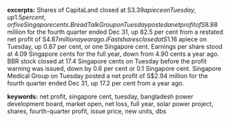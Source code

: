 **excerpts:** Shares of CapitaLand closed at S$3.39 apiece on Tuesday, up 1.5 per cent, or five Singapore cents. BreadTalk Group on Tuesday posted a net profit of S$8.88 million for the fourth quarter ended Dec 31, up 82.5 per cent from a restated net profit of S$4.87 million a year ago. iFast shares closed at S$1.16 apiece on Tuesday, up 0.87 per cent, or one Singapore cent. Earnings per share stood at 4.09 Singapore cents for the full year, down from 4.90 cents a year ago. BBR stock closed at 17.4 Singapore cents on Tuesday before the profit warning was issued, down by 0.6 per cent or 0.1 Singapore cent. Singapore Medical Group on Tuesday posted a net profit of S$2.94 million for the fourth quarter ended Dec 31, up 17.2 per cent from a year ago.

**keywords:** net profit, singapore cent, tuesday, bangladesh power development board, market open, net loss, full year, solar power project, shares, fourth-quarter profit, issue price, new units, dbs
